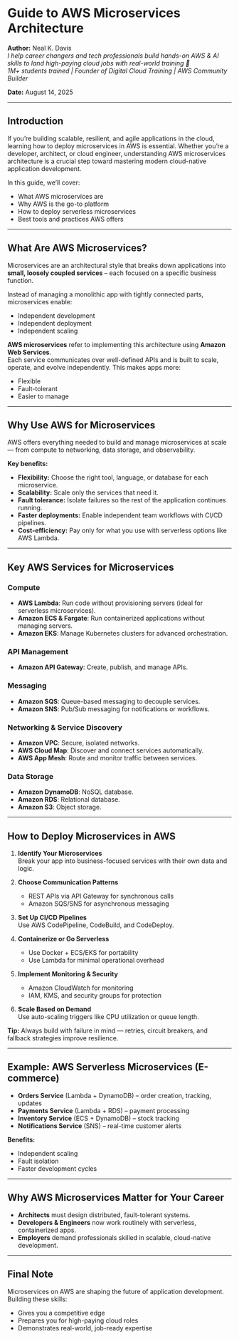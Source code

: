 # Guide to AWS Microservices Architecture

**Author:** Neal K. Davis  
*I help career changers and tech professionals build hands-on AWS & AI skills to land high-paying cloud jobs with real-world training 🚀  
1M+ students trained | Founder of Digital Cloud Training | AWS Community Builder*

**Date:** August 14, 2025  

---

## Introduction

If you’re building scalable, resilient, and agile applications in the cloud, learning how to deploy microservices in AWS is essential. Whether you’re a developer, architect, or cloud engineer, understanding AWS microservices architecture is a crucial step toward mastering modern cloud-native application development.

In this guide, we’ll cover:
- What AWS microservices are
- Why AWS is the go-to platform
- How to deploy serverless microservices
- Best tools and practices AWS offers

---

## What Are AWS Microservices?

Microservices are an architectural style that breaks down applications into **small, loosely coupled services** – each focused on a specific business function.

Instead of managing a monolithic app with tightly connected parts, microservices enable:
- Independent development
- Independent deployment
- Independent scaling

**AWS microservices** refer to implementing this architecture using **Amazon Web Services**.  
Each service communicates over well-defined APIs and is built to scale, operate, and evolve independently. This makes apps more:
- Flexible
- Fault-tolerant
- Easier to manage

---

## Why Use AWS for Microservices

AWS offers everything needed to build and manage microservices at scale — from compute to networking, data storage, and observability.

**Key benefits:**
- **Flexibility:** Choose the right tool, language, or database for each microservice.
- **Scalability:** Scale only the services that need it.
- **Fault tolerance:** Isolate failures so the rest of the application continues running.
- **Faster deployments:** Enable independent team workflows with CI/CD pipelines.
- **Cost-efficiency:** Pay only for what you use with serverless options like AWS Lambda.

---

## Key AWS Services for Microservices

### Compute
- **AWS Lambda**: Run code without provisioning servers (ideal for serverless microservices).
- **Amazon ECS & Fargate**: Run containerized applications without managing servers.
- **Amazon EKS**: Manage Kubernetes clusters for advanced orchestration.

### API Management
- **Amazon API Gateway**: Create, publish, and manage APIs.

### Messaging
- **Amazon SQS**: Queue-based messaging to decouple services.
- **Amazon SNS**: Pub/Sub messaging for notifications or workflows.

### Networking & Service Discovery
- **Amazon VPC**: Secure, isolated networks.
- **AWS Cloud Map**: Discover and connect services automatically.
- **AWS App Mesh**: Route and monitor traffic between services.

### Data Storage
- **Amazon DynamoDB**: NoSQL database.
- **Amazon RDS**: Relational database.
- **Amazon S3**: Object storage.

---

## How to Deploy Microservices in AWS

1. **Identify Your Microservices**  
   Break your app into business-focused services with their own data and logic.

2. **Choose Communication Patterns**  
   - REST APIs via API Gateway for synchronous calls  
   - Amazon SQS/SNS for asynchronous messaging

3. **Set Up CI/CD Pipelines**  
   Use AWS CodePipeline, CodeBuild, and CodeDeploy.

4. **Containerize or Go Serverless**  
   - Use Docker + ECS/EKS for portability  
   - Use Lambda for minimal operational overhead

5. **Implement Monitoring & Security**  
   - Amazon CloudWatch for monitoring  
   - IAM, KMS, and security groups for protection

6. **Scale Based on Demand**  
   Use auto-scaling triggers like CPU utilization or queue length.

**Tip:** Always build with failure in mind — retries, circuit breakers, and fallback strategies improve resilience.

---

## Example: AWS Serverless Microservices (E-commerce)

- **Orders Service** (Lambda + DynamoDB) – order creation, tracking, updates  
- **Payments Service** (Lambda + RDS) – payment processing  
- **Inventory Service** (ECS + DynamoDB) – stock tracking  
- **Notifications Service** (SNS) – real-time customer alerts

**Benefits:**
- Independent scaling
- Fault isolation
- Faster development cycles

---

## Why AWS Microservices Matter for Your Career

- **Architects** must design distributed, fault-tolerant systems.  
- **Developers & Engineers** now work routinely with serverless, containerized apps.  
- **Employers** demand professionals skilled in scalable, cloud-native development.

---

## Final Note

Microservices on AWS are shaping the future of application development. Building these skills:
- Gives you a competitive edge
- Prepares you for high-paying cloud roles
- Demonstrates real-world, job-ready expertise
